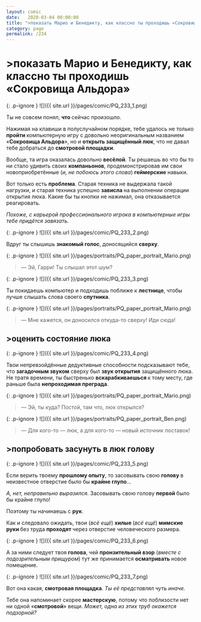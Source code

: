 ```yaml
---
layout: comic
date:   2020-03-04 00:00:00 
title: ">показать Марио и Бенедикту, как классно ты проходишь «Сокровища Альдора»"
category: page
permalink: /234
---
```

# >показать Марио и Бенедикту, как классно ты проходишь «Сокровища Альдора»

{: .p-ignore }
![]({{ site.url }}/pages/comic/PQ_233_1.png)

Ты не совсем понял, <strong>что </strong>сейчас произошло.

Нажимая на клавиши в полуслучайном порядке, тебе удалось не только <strong>пройти </strong>компьютерную игру с довольно неоригинальным названием «<strong>Сокровища Альдора</strong>», но и <strong>открыть защищённый люк</strong>, что не давал тебе добраться до <strong>смотровой площадки</strong>.

Вообще, та игра оказалась довольно <strong>весёлой</strong>. Ты решаешь во что бы то ни стало удивить своих <strong>компаньонов</strong>, продемонстрировав им свои новоприобретённые (<em>и, не побоюсь этого слова</em>) <strong>геймерские</strong> навыки.

Вот только есть <strong>проблема</strong>. Старая техника не выдержала такой нагрузки, и старая техника успешно <strong>зависла </strong>на выполнении операции открытия люка. Какие бы ты кнопки не нажимал, она отказывается реагировать.

<em>Похоже, с карьерой профессионального игрока в компьютерные игры тебе придётся завязать.</em>

{: .p-ignore }
![]({{ site.url }}/pages/comic/PQ_233_2.png)

Вдруг ты слышишь <strong>знакомый голос</strong>, доносящийся <strong>сверху</strong>.

{: .p-ignore }
![]({{ site.url }}/pages/portraits/PQ_paper_portrait_Mario.png)

<blockquote>— Эй, Гарри! Ты слышал этот шум?</blockquote>

{: .p-ignore }
![]({{ site.url }}/pages/comic/PQ_233_3.png)

Ты покидаешь компьютер и подходишь поближе к <strong>лестнице</strong>, чтобы лучше слышать слова своего <strong>спутника</strong>.

{: .p-ignore }
![]({{ site.url }}/pages/portraits/PQ_paper_portrait_Mario.png)

<blockquote>— Мне кажется, он доносился откуда-то сверху! Иди сюда!</blockquote>

## >оценить состояние люка

{: .p-ignore }
![]({{ site.url }}/pages/comic/PQ_233_4.png)

Твои непревзойдённые дедуктивные способности подсказывают тебе, что <strong>загадочным звуком</strong> сверху был <strong>звук открытия</strong> защищённого люка. Не тратя времени, ты быстренько <strong>вскарабкиваешься </strong>к тому месту, где раньше была <strong>непроходимая преграда</strong>.

{: .p-ignore }
![]({{ site.url }}/pages/portraits/PQ_paper_portrait_Mario.png)

<blockquote>— Эй, ты куда? Постой, там что, люк открылся?</blockquote>

{: .p-ignore }
![]({{ site.url }}/pages/portraits/PQ_paper_portrait_Ben.png)

<blockquote>— Для кого-то — люк, а для кого-то — новый источник поставок!</blockquote>

## >попробовать засунуть в люк голову

{: .p-ignore }
![]({{ site.url }}/pages/comic/PQ_233_5.png)

Если верить твоему <strong>прошлому опыту</strong>, то засовывать свою <strong>голову </strong>в неизвестное отверстие было бы <strong>крайне глупо</strong>…

<em>А, нет, неправильно выразился.</em> Засовывать свою голову <strong>первой </strong>было бы крайне глупо!

Поэтому ты начинаешь с <strong>рук</strong>.

Как и следовало ожидать, твои (<em>всё ещё</em>) <strong>хилые </strong>(<em>всё ещё</em>) <strong>мимские руки </strong>без труда <strong>проходят </strong>через отверстие человеческого размера.

{: .p-ignore }
![]({{ site.url }}/pages/comic/PQ_233_6.png)

А за ними следует твоя <strong>голова</strong>, чей <strong>пронзительный взор</strong> (<em>вместе с подозрительным прищуром</em>) тут же принимается <strong>осматривать </strong>новое помещение.

{: .p-ignore }
![]({{ site.url }}/pages/comic/PQ_233_7.png)

Вот она какая, <strong>смотровая площадка</strong>. <em>Ты её представлял чуть иначе.</em>

Тебе она напоминает скорее <strong>мастерскую</strong>, потому что поблизости нет ни одной «<strong>смотровой</strong>» вещи. <em>Может, одна из этих труб окажется подзорной?</em>
